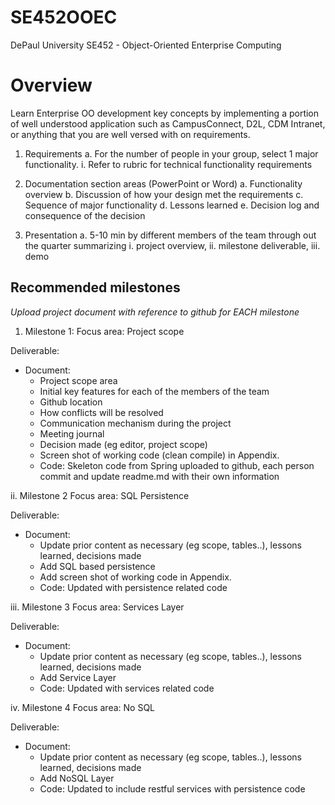 # SE452OOEC
DePaul University SE452 - Object-Oriented Enterprise Computing

# Overview

Learn Enterprise OO development key concepts by implementing a portion of well understood application such as CampusConnect, D2L, CDM Intranet, or anything that you are well versed with on requirements.

1. Requirements
  a. For the number of people in your group, select 1 major functionality.
    i. Refer to rubric for technical functionality requirements

2. Documentation section areas (PowerPoint or Word)
  a. Functionality overview
  b. Discussion of how your design met the requirements
  c. Sequence of major functionality
  d. Lessons learned
  e. Decision log and consequence of the decision

3. Presentation
  a. 5-10 min by different members of the team through out the quarter summarizing
    i. project overview,
    ii. milestone deliverable,
    iii. demo
    
## Recommended milestones
 <i>Upload project document with reference to github for EACH milestone</i>

1. Milestone 1: Focus area: Project scope

Deliverable:
- Document:
  - Project scope area
  - Initial key features for each of the members of the team
  - Github location
  - How conflicts will be resolved
  - Communication mechanism during the project
  - Meeting journal
  - Decision made (eg editor, project scope)
  - Screen shot of working code (clean compile) in Appendix.
  - Code: Skeleton code from Spring uploaded to github, each person commit and update readme.md with their own information

ii. Milestone 2 Focus area: SQL Persistence

Deliverable:
- Document:
  - Update prior content as necessary (eg scope, tables..), lessons learned, decisions made
  - Add SQL based persistence
  - Add screen shot of working code in Appendix.
  - Code: Updated with persistence related code

iii. Milestone 3 Focus area: Services Layer

Deliverable:
- Document:
  - Update prior content as necessary (eg scope, tables..), lessons learned, decisions made
  - Add Service Layer
  - Code: Updated with services related code

iv. Milestone 4 Focus area: No SQL

Deliverable:
- Document:
  - Update prior content as necessary (eg scope, tables..), lessons learned, decisions made
  - Add NoSQL Layer
  - Code: Updated to include restful services with persistence code
